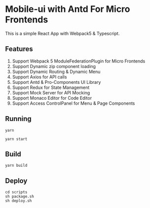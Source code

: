 # Mobile-ui with Antd For Micro Frontends

This is a simple React App with Webpack5 & Typescript.

## Features
1. Support Webpack 5 ModuleFederationPlugin for Micro Frontends
2. Support Dynamic zip component loading
3. Support Dynamic Routing & Dynamic Menu
4. Support Axios for API calls
5. Support Antd & Pro-Components UI Library
6. Support Redux for State Management
7. Support Mock Server for API Mocking
8. Support Monaco Editor for Code Editor
9. Support Access ControlPanel for Menu & Page Components

## Running
```shell
yarn

yarn start
```
## Build
```shell
yarn build
```

## Deploy
```shell
cd scripts
sh package.sh
sh deploy.sh
```

